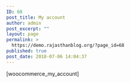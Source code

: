```yaml
---
ID: 68
post_title: My account
author: admin
post_excerpt: ""
layout: page
permalink: >
  https://demo.rajasthanblog.org/?page_id=68
published: true
post_date: 2018-07-06 14:04:37
---
```

[woocommerce_my_account]